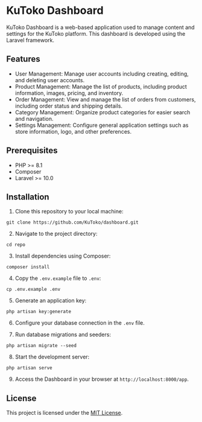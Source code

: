 # KuToko Dashboard

KuToko Dashboard is a web-based application used to manage content and settings for the KuToko platform. This dashboard is developed using the Laravel framework.

## Features

- User Management: Manage user accounts including creating, editing, and deleting user accounts.
- Product Management: Manage the list of products, including product information, images, pricing, and inventory.
- Order Management: View and manage the list of orders from customers, including order status and shipping details.
- Category Management: Organize product categories for easier search and navigation.
- Settings Management: Configure general application settings such as store information, logo, and other preferences.

## Prerequisites

- PHP >= 8.1
- Composer
- Laravel >= 10.0

## Installation

1. Clone this repository to your local machine:

```
git clone https://github.com/KuToko/dashboard.git
```

2. Navigate to the project directory:

```
cd repo
```

3. Install dependencies using Composer:

```
composer install
```

4. Copy the `.env.example` file to `.env`:

```
cp .env.example .env
```

5. Generate an application key:

```
php artisan key:generate
```

6. Configure your database connection in the `.env` file.

7. Run database migrations and seeders:

```
php artisan migrate --seed
```

8. Start the development server:

```
php artisan serve
```

9. Access the Dashboard in your browser at `http://localhost:8000/app`.

## License

This project is licensed under the [MIT License](LICENSE).
